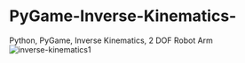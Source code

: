 # PyGame-Inverse-Kinematics-
Python, PyGame, Inverse Kinematics, 2 DOF Robot Arm
![inverse-kinematics1](https://github.com/mclau152/PyGame-Inverse-Kinematics-/assets/29336794/040ecfdc-e3d8-4b79-93b1-affb8f1d61a3)
